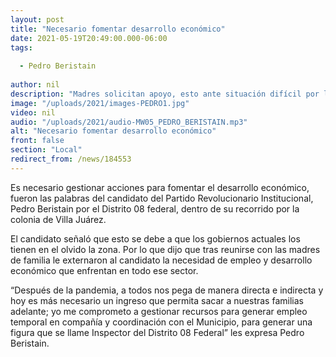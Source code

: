 ```yaml
---
layout: post
title: "Necesario fomentar desarrollo económico"
date: 2021-05-19T20:49:00.000-06:00
tags:
  
  - Pedro Beristain
  
author: nil
description: "Madres solicitan apoyo, esto ante situación difícil por la pandemia."
image: "/uploads/2021/images-PEDRO1.jpg"
video: nil
audio: "/uploads/2021/audio-MW05_PEDRO_BERISTAIN.mp3"
alt: "Necesario fomentar desarrollo económico"
front: false
section: "Local"
redirect_from: /news/184553
---
```


Es necesario gestionar acciones para fomentar el desarrollo económico, fueron las palabras del candidato del Partido Revolucionario Institucional, Pedro Beristain por el Distrito 08 federal, dentro de su recorrido por la colonia de Villa Juárez.

El candidato señaló que esto se debe a que los gobiernos actuales los tienen en el olvido la zona. Por lo que dijo que tras reunirse con las madres de familia le externaron al candidato la necesidad de empleo y desarrollo económico que enfrentan en todo ese sector.

“Después de la pandemia, a todos nos pega de manera directa e indirecta y hoy es más necesario un ingreso que permita sacar a nuestras familias adelante; yo me comprometo a gestionar recursos para generar empleo temporal en compañía y coordinación con el Municipio, para generar una figura que se llame Inspector del Distrito 08 Federal” les expresa Pedro Beristain.
